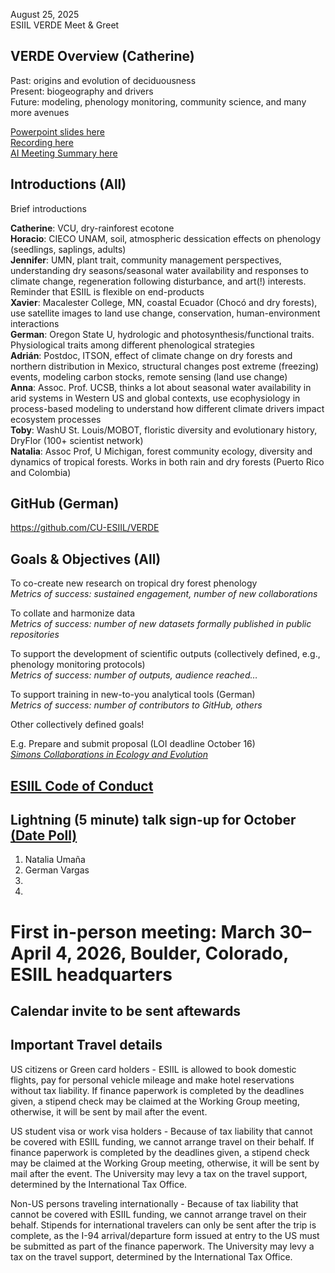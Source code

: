 August 25, 2025  
ESIIL VERDE Meet & Greet

## VERDE Overview (Catherine)

Past: origins and evolution of deciduousness  
Present: biogeography and drivers  
Future: modeling, phenology monitoring, community science, and many more avenues  

[Powerpoint slides here](https://docs.google.com/presentation/d/10AjZPBRMAoNa8sCU1_aHbidOq6fCSTBWygwDpPefANs/edit?usp=sharing)  
[Recording here](https://drive.google.com/file/d/1hT_r71l6oxHgBujZ2ucjghpSTFH5Zjry/view?usp=sharing)  
[AI Meeting Summary here](https://docs.zoom.us/doc/lcfokgdXTweYCy6IiFxsyQ?from=integration_share&skipCheck=1)  

## Introductions (All)

Brief introductions  

**Catherine**: VCU, dry-rainforest ecotone  
**Horacio**: CIECO UNAM, soil, atmospheric dessication effects on phenology (seedlings, saplings, adults)  
**Jennifer**: UMN, plant trait, community management perspectives, understanding dry seasons/seasonal water availability and responses to climate change, regeneration following disturbance, and art(!) interests. Reminder that ESIIL is flexible on end-products  
**Xavier**: Macalester College, MN, coastal Ecuador (Chocó and dry forests), use satellite images to land use change, conservation, human-environment interactions  
**German**: Oregon State U, hydrologic and photosynthesis/functional traits. Physiological traits among different phenological strategies  
**Adrián**: Postdoc, ITSON, effect of climate change on dry forests and northern distribution in Mexico, structural changes post extreme (freezing) events, modeling carbon stocks, remote sensing (land use change)  
**Anna**: Assoc. Prof. UCSB, thinks a lot about seasonal water availability in arid systems in Western US and global contexts, use ecophysiology in process-based modeling to understand how different climate drivers impact ecosystem processes  
**Toby**: WashU St. Louis/MOBOT, floristic diversity and evolutionary history, DryFlor (100+ scientist network)  
**Natalia**: Assoc Prof, U Michigan, forest community ecology, diversity and dynamics of tropical forests. Works in both rain and dry forests (Puerto Rico and Colombia)  

	
## GitHub (German)

https://github.com/CU-ESIIL/VERDE

## Goals & Objectives (All)

To co-create new research on tropical dry forest phenology  
_Metrics of success: sustained engagement, number of new collaborations_

To collate and harmonize data  
_Metrics of success: number of new datasets formally published in public repositories_

To support the development of scientific outputs (collectively defined, e.g., phenology monitoring protocols)  
_Metrics of success: number of outputs, audience reached…_

To support training in new-to-you analytical tools (German)  
_Metrics of success: number of contributors to GitHub, others_ 

Other collectively defined goals!

E.g. Prepare and submit proposal (LOI deadline October 16)  
_[Simons Collaborations in Ecology and Evolution](https://www.simonsfoundation.org/grant/simons-collaborations-in-ecology-and-evolution/?tab=how-to-apply)_

## [ESIIL Code of Conduct](https://github.com/CU-ESIIL/VERDE/blob/main/docs/resources/code-of-conduct.md)

## Lightning (5 minute) talk sign-up for October [(Date Poll)](https://whenisgood.net/4xyntj7)
1. Natalia Umaña
2. German Vargas
3.
4. 
	
# First in-person meeting: March 30–April 4, 2026, Boulder, Colorado, ESIIL headquarters
## Calendar invite to be sent aftewards

## Important Travel details

US citizens or Green card holders - ESIIL is allowed to book domestic flights, pay for personal vehicle mileage and make hotel reservations without tax liability. If finance paperwork is completed by the deadlines given, a stipend check may be claimed at the Working Group meeting, otherwise, it will be sent by mail after the event.

US student visa or work visa holders - Because of tax liability that cannot be covered with ESIIL funding, we cannot arrange travel on their behalf. If finance paperwork is completed by the deadlines given, a stipend check may be claimed at the Working Group meeting, otherwise, it will be sent by mail after the event. The University may levy a tax on the travel support, determined by the International Tax Office.

Non-US persons traveling internationally - Because of tax liability that cannot be covered with ESIIL funding, we cannot arrange travel on their behalf. Stipends for international travelers can only be sent after the trip is complete, as the I-94 arrival/departure form issued at entry to the US must be submitted as part of the finance paperwork. The University may levy a tax on the travel support, determined by the International Tax Office.
